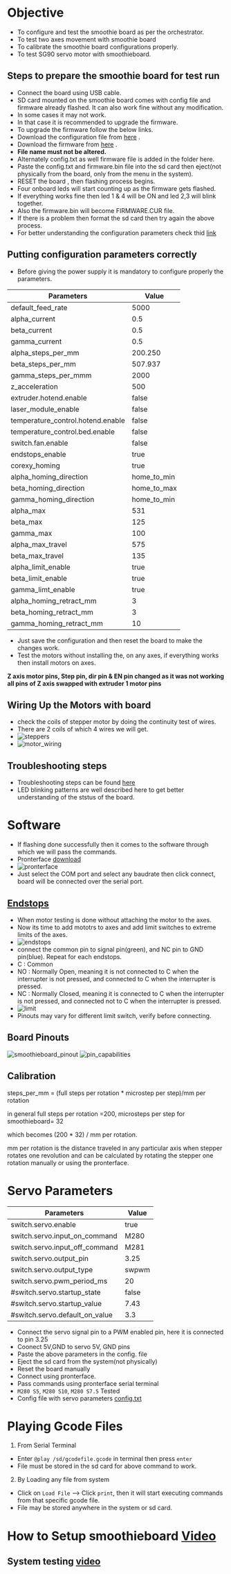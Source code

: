 # Objective 

* To configure and test the smoothie board as per the orchestrator.
* To test two axes movement with smoothie board
* To calibrate the smoothie board configurations properly.
* To test SG90 servo motor with smoothieboard.
## Steps to prepare the smoothie board for test run

* Connect the board using USB cable.
* SD card mounted on the smoothie board comes with config file and firmware already flashed. It can also work fine without any modification.
* In some cases it may not work.
* In that case it is recommended to upgrade the firmware.
* To upgrade the firmware follow the below links.
* Download the configuration file from [here](https://smoothieware.org/configuring-smoothie) .
* Download the firmware from [here](https://github.com/Smoothieware/Smoothieware/blob/edge/FirmwareBin/firmware.bin) .
* **File name must not be altered.**
* Alternately config.txt as well firmware file is added in the folder here.
* Paste the config.txt and firmware.bin file into the sd card then eject(not physically from the board, only from the menu in the system).
* RESET the board , then flashing process begins.
* Four onboard leds will start counting up as the firmware gets flashed.
* If everything works fine then led 1 & 4 will be ON and led 2,3 will blink together.
* Also the firmware.bin will become FIRMWARE.CUR file.
* If there is a problem then format the sd card then try again the above process.
* For better understanding the configuration parameters check thid [link](https://smoothieware.org/configuration-options)

## Putting configuration parameters correctly
* Before giving the power supply it is mandatory to configure properly the parameters.


| Parameters | Value |
| ----                    | ----     |
| default_feed_rate       | 5000     |
| alpha_current           | 0.5      |
|  beta_current           |  0.5     |
|  gamma_current          |  0.5     |
|  alpha_steps_per_mm     | 200.250  |
|  beta_steps_per_mm      |  507.937 |
| gamma_steps_per_mmm     | 2000     |
| z_acceleration          | 500      |
|  extruder.hotend.enable |  false   |
|  laser_module_enable    | false    |
|  temperature_control.hotend.enable |  false |
| temperature_control.bed.enable     |  false |
| switch.fan.enable                  | false  |
|  endstops_enable                   | true   |
| corexy_homing                      | true   |
|  alpha_homing_direction  | home_to_min  |
|  beta_homing_direction   | home_to_max  |
|  gamma_homing_direction  | home_to_min  |
|  alpha_max               |  531   |
|  beta_max                |  125   |
|  gamma_max               |  100   |
| alpha_max_travel   | 575 |
| beta_max_travel    | 135 |
| alpha_limit_enable | true |
| beta_limit_enable  | true |
| gamma_limt_enable  | true |
| alpha_homing_retract_mm | 3 |
| beta_homing_retract_mm | 3 |
| gamma_homing_retract_mm | 10 |

* Just save the configuration and then reset the board to make the changes work.
* Test the motors without installing the, on any axes, if everything works then install motors on axes.


**Z axis motor pins, Step pin, dir pin & EN pin changed as it was not working**
**all pins of Z axis swapped with extruder 1 motor pins**





## Wiring Up the Motors with board
* check the coils of stepper motor by doing the continuity test of wires.
* There are 2 coils of which 4 wires we will get.
* ![steppers](https://user-images.githubusercontent.com/86110190/158013114-ec2de02a-608c-4662-99d1-ff5d87f916a9.png)
* ![motor_wiring](https://user-images.githubusercontent.com/86110190/158013123-ae2517c7-8257-420f-8162-8395218194a8.png)

## Troubleshooting steps
* Troubleshooting steps can be found [here](https://smoothieware.org/troubleshooting)
* LED blinking patterns are well described here to get better understanding of the ststus of the board.

# Software
* If flashing done successfully then it comes to the software through which we will pass the commands.
* Pronterface [download](https://github.com/kliment/Printrun/releases/download/printrun-2.0.0rc8/pronterface-windows-x64_3.8-2.0.0rc8.zip)
* ![pronterface](https://user-images.githubusercontent.com/86110190/158013761-131b2d72-7603-4896-92b2-9434489eaf96.png)
* Just select the COM port and select any baudrate then click connect, board will be connected over the serial port.

## [Endstops](https://smoothieware.org/endstops)
* When motor testing is done without attaching the motor to the axes.
* Now its time to add mototrs to axes and add limit switches to extreme limits of the axes.
* ![endstops](https://user-images.githubusercontent.com/86110190/158014671-a67502fa-5777-4e2b-9cab-3fc07cd44212.png)
* connect the common pin to signal pin(green), and NC pin to GND pin(blue). Repeat for each endstops.
* C : Common
* NO : Normally Open, meaning it is not connected to C when the interrupter is not pressed, and connected to C when the interrupter is pressed.
* NC : Normally Closed, meaning it is connected to C when the interrupter is not pressed, and connected not to C when the interrupter is pressed.
* ![limit](https://user-images.githubusercontent.com/86110190/158015088-41de165f-31b5-4d2d-8990-de7a447d8f63.png)
* Pinouts may vary for different limit switch, verify before connecting.




## Board Pinouts

 ![smoothieboard_pinout](https://user-images.githubusercontent.com/86110190/158008764-7accd6e5-6192-4624-8ebb-2cff66955d03.png)
 ![pin_capabilities](https://user-images.githubusercontent.com/86110190/158008773-bb2deb76-e5c1-4c3e-be9c-d15b97a0d687.png)

## Calibration
steps_per_mm = (full steps per rotation * microstep per step)/mm per rotation


in general full steps per rotation =200, microsteps per step for smoothieboard= 32


which becomes (200 * 32) / mm per rotation.


mm per rotation is the distance traveled in any particular axis when stepper rotates one revolution and can be calculated by rotating the stepper one rotation manually or using the pronterface.
# Servo Parameters
| Parameters | Value |
| ---- | ---- |
| switch.servo.enable   | true |
| switch.servo.input_on_command  |   M280  |
| switch.servo.input_off_command  |   M281    |
| switch.servo.output_pin |  3.25    |
| switch.servo.output_type | swpwm    |
| switch.servo.pwm_period_ms    |  20   |
| #switch.servo.startup_state |  false  |
| #switch.servo.startup_value  |    7.43  |
| #switch.servo.default_on_value  | 3.3  |

* Connect the servo signal pin to a PWM enabled pin, here it is connected to pin 3.25
* Coonect 5V,GND to servo 5V, GND pins
* Paste the above parameters in the config. file 
* Eject the sd card from the system(not physically)
* Reset the board manually
* Connect using pronterface.
* Pass commands using pronterface serial terminal
* `M280 S5`, `M280 S10`, `M280 S7.5` Tested
* Config file with servo parameters [config.txt](https://github.com/TechnocultureResearch/Genotyper-Firmware/blob/dev/services/orchestrator/smothhie_board%20config/config.txt)

# Playing Gcode Files
1. From Serial Terminal
 * Enter `@play /sd/gcodefile.gcode` in terminal then press `enter`
 * File must be stored in the sd card for above command to work.

2. By Loading any file from system
 *  Click on `Load File` --> Click `print`, then it will start executing commands from that specific gcode file.
 * File may be stored anywhere in the system or sd card.
# How to Setup smoothieboard [Video](https://youtu.be/WFVUPwUXx9Q)
## System testing [video](https://youtu.be/HWVqq3cTOIQ)
